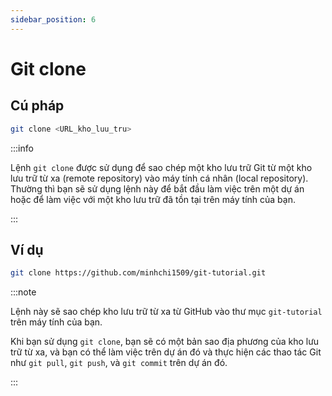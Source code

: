 ```yaml
---
sidebar_position: 6
---
```


# Git clone

## Cú pháp

```bash
git clone <URL_kho_luu_tru>
```

:::info

Lệnh `git clone` được sử dụng để sao chép một kho lưu trữ Git từ một kho lưu trữ từ xa (remote repository) vào máy tính cá nhân (local repository). Thường thì bạn sẽ sử dụng lệnh này để bắt đầu làm việc trên một dự án hoặc để làm việc với một kho lưu trữ đã tồn tại trên máy tính của bạn.

:::

## Ví dụ

```bash
git clone https://github.com/minhchi1509/git-tutorial.git
```

:::note

Lệnh này sẽ sao chép kho lưu trữ từ xa từ GitHub vào thư mục `git-tutorial` trên máy tính của bạn.

Khi bạn sử dụng `git clone`, bạn sẽ có một bản sao địa phương của kho lưu trữ từ xa, và bạn có thể làm việc trên dự án đó và thực hiện các thao tác Git như `git pull`, `git push`, và `git commit` trên dự án đó.

:::
